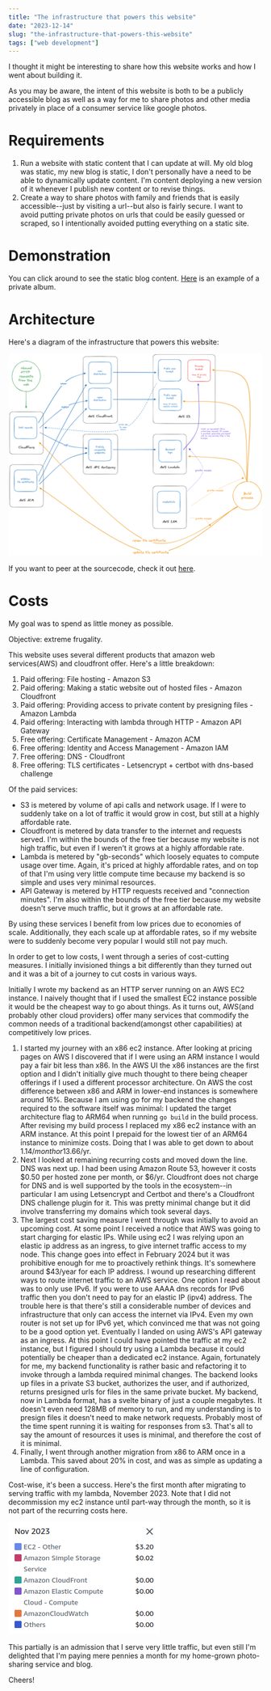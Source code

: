 ```yaml
---
title: "The infrastructure that powers this website"
date: "2023-12-14"
slug: "the-infrastructure-that-powers-this-website"
tags: ["web development"]
---
```


I thought it might be interesting to share how this website works and how I went about building it.

As you may be aware, the intent of this website is both to be a publicly accessible blog as well as a way for me to share photos and other media privately in place of a consumer service like google photos.

# Requirements

1. Run a website with static content that I can update at will. My old blog was static, my new blog is static, I don't personally have a need to be able to dynamically update content. I'm content deploying a new version of it whenever I publish new content or to revise things.
2. Create a way to share photos with family and friends that is easily accessible--just by visiting a url--but also is fairly secure. I want to avoid putting private photos on urls that could be easily guessed or scraped, so I intentionally avoided putting everything on a static site.

# Demonstration

You can click around to see the static blog content. [Here](https://gabrielmiller.org/album.html?title=test-story-for-demonstration-purposes&token=A05cl235d20KJ;t3P0772.cvDN4541FhqpQnRZ03-10216N4b0,23FPN1Cdg10d3) is an example of a private album.

# Architecture

Here's a diagram of the infrastructure that powers this website:

![Architecture diagram](./2023-12-14-blog-infrastructure/1.png)

If you want to peer at the sourcecode, check it out [here](https://github.com/gabrielmiller/gabrielmiller.org).

# Costs

My goal was to spend as little money as possible.

Objective: extreme frugality.

This website uses several different products that amazon web services(AWS) and cloudfront offer. Here's a little breakdown:

1. Paid offering: File hosting - Amazon S3
2. Paid offering: Making a static website out of hosted files - Amazon Cloudfront
3. Paid offering: Providing access to private content by presigning files - Amazon Lambda
4. Paid offering: Interacting with lambda through HTTP - Amazon API Gateway
5. Free offering: Certificate Management - Amazon ACM
6. Free offering: Identity and Access Management - Amazon IAM
7. Free offering: DNS - Cloudfront
8. Free offering: TLS certificates - Letsencrypt + certbot with dns-based challenge

Of the paid services:
- S3 is metered by volume of api calls and network usage. If I were to suddenly take on a lot of traffic it would grow in cost, but still at a highly affordable rate.
- Cloudfront is metered by data transfer to the internet and requests served. I'm within the bounds of the free tier because my website is not high traffic, but even if I weren't it grows at a highly affordable rate.
- Lambda is metered by "gb-seconds" which loosely equates to compute usage over time. Again, it's priced at highly affordable rates, and on top of that I'm using very little compute time because my backend is so simple and uses very minimal resources.
- API Gateway is metered by HTTP requests received and "connection minutes". I'm also within the bounds of the free tier because my website doesn't serve much traffic, but it grows at an affordable rate.

By using these services I benefit from low prices due to economies of scale. Additionally, they each scale up at affordable rates, so if my website were to suddenly become very popular I would still not pay much.

In order to get to low costs, I went through a series of cost-cutting measures. I initially invisioned things a bit differently than they turned out and it was a bit of a journey to cut costs in various ways.

Initially I wrote my backend as an HTTP server running on an AWS EC2 instance. I naively thought that if I used the smallest EC2 instance possible it would be the cheapest way to go about things. As it turns out, AWS(and probably other cloud providers) offer many services that commodify the common needs of a traditional backend(amongst other capabilities) at competitively low prices.

1. I started my journey with an x86 ec2 instance. After looking at pricing pages on AWS I discovered that if I were using an ARM instance I would pay a fair bit less than x86. In the AWS UI the x86 instances are the first option and I didn't initially give much thought to there being cheaper offerings if I used a different processor architecture. On AWS the cost difference between x86 and ARM in lower-end instances is somewhere around 16%. Because I am using go for my backend the changes required to the software itself was minimal: I updated the target architecture flag to ARM64 when running `go build` in the build process. After revising my build process I replaced my x86 ec2 instance with an ARM instance. At this point I prepaid for the lowest tier of an ARM64 instance to minimize costs. Doing that I was able to get down to about $1.14/month or 13.66$/yr.
2. Next I looked at remaining recurring costs and moved down the line. DNS was next up. I had been using Amazon Route 53, however it costs $0.50 per hosted zone per month, or $6/yr. Cloudfront does not charge for DNS and is well supported by the tools in the ecosystem--in particular I am using Letsencrypt and Certbot and there's a Cloudfront DNS challenge plugin for it. This was pretty minimal change but it did involve transferring my domains which took several days.
3. The largest cost saving measure I went through was initially to avoid an upcoming cost. At some point I received a notice that AWS was going to start charging for elastic IPs. While using ec2 I was relying upon an elastic ip address as an ingress, to give internet traffic access to my node. This change goes into effect in February 2024 but it was prohibitive enough for me to proactively rethink things. It's somewhere around $43/year for each IP address. I wound up researching different ways to route internet traffic to an AWS service. One option I read about was to only use IPv6. If you were to use AAAA dns records for IPv6 traffic then you don't need to pay for an elastic IP (ipv4) address. The trouble here is that there's still a considerable number of devices and infrastructure that only can access the internet via IPv4. Even my own router is not set up for IPv6 yet, which convinced me that was not going to be a good option yet. Eventually I landed on using AWS's API gateway as an ingress. At this point I could have pointed the traffic at my ec2 instance, but I figured I should try using a Lambda because it could potentially be cheaper than a dedicated ec2 instance. Again, fortunately for me, my backend functionality is rather basic and refactoring it to invoke through a lambda required minimal changes. The backend looks up files in a private S3 bucket, authorizes the user, and if authorized, returns presigned urls for files in the same private bucket. My backend, now in Lambda format, has a svelte binary of just a couple megabytes. It doesn't even need 128MB of memory to run, and my understanding is to presign files it doesn't need to make network requests. Probably most of the time spent running it is waiting for responses from s3. That's all to say the amount of resources it uses is minimal, and therefore the cost of it is minimal.
4. Finally, I went through another migration from x86 to ARM once in a Lambda. This saved about 20% in cost, and was as simple as updating a line of configuration.

Cost-wise, it's been a success. Here's the first month after migrating to serving traffic with my lambda, November 2023. Note that I did not decommission my ec2 instance until part-way through the month, so it is not part of the recurring costs here.

![Costs](./2023-12-14-blog-infrastructure/2.png)

This partially is an admission that I serve very little traffic, but even still I'm delighted that I'm paying mere pennies a month for my home-grown photo-sharing service and blog.

Cheers!